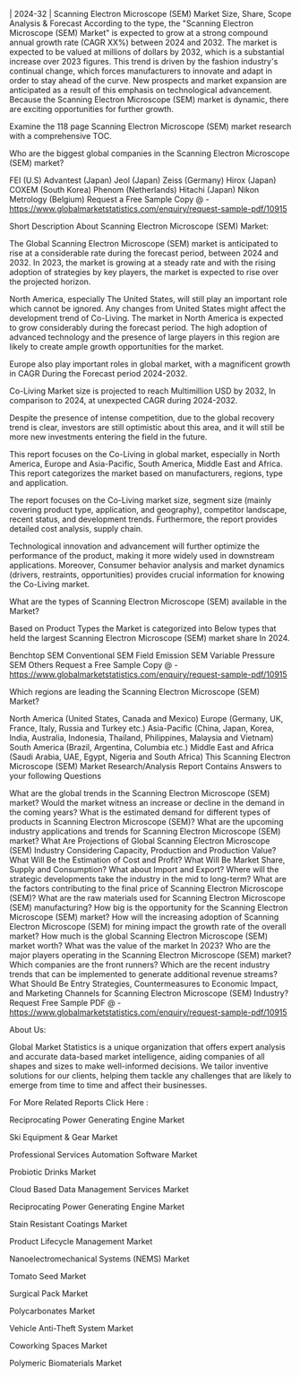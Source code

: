 | 2024-32 | Scanning Electron Microscope (SEM) Market Size, Share, Scope Analysis & Forecast
According to the type, the "Scanning Electron Microscope (SEM) Market" is expected to grow at a strong compound annual growth rate (CAGR XX%) between 2024 and 2032. The market is expected to be valued at millions of dollars by 2032, which is a substantial increase over 2023 figures. This trend is driven by the fashion industry's continual change, which forces manufacturers to innovate and adapt in order to stay ahead of the curve. New prospects and market expansion are anticipated as a result of this emphasis on technological advancement. Because the Scanning Electron Microscope (SEM) market is dynamic, there are exciting opportunities for further growth.

Examine the 118 page Scanning Electron Microscope (SEM) market research with a comprehensive TOC.

Who are the biggest global companies in the Scanning Electron Microscope (SEM) market?


FEI (U.S)
Advantest (Japan)
Jeol (Japan)
Zeiss (Germany)
Hirox (Japan)
COXEM (South Korea)
Phenom (Netherlands)
Hitachi (Japan)
Nikon Metrology (Belgium)
Request a Free Sample Copy @ - https://www.globalmarketstatistics.com/enquiry/request-sample-pdf/10915

Short Description About Scanning Electron Microscope (SEM) Market:

The Global Scanning Electron Microscope (SEM) market is anticipated to rise at a considerable rate during the forecast period, between 2024 and 2032. In 2023, the market is growing at a steady rate and with the rising adoption of strategies by key players, the market is expected to rise over the projected horizon.

North America, especially The United States, will still play an important role which cannot be ignored. Any changes from United States might affect the development trend of Co-Living. The market in North America is expected to grow considerably during the forecast period. The high adoption of advanced technology and the presence of large players in this region are likely to create ample growth opportunities for the market.

Europe also play important roles in global market, with a magnificent growth in CAGR During the Forecast period 2024-2032.

Co-Living Market size is projected to reach Multimillion USD by 2032, In comparison to 2024, at unexpected CAGR during 2024-2032.

Despite the presence of intense competition, due to the global recovery trend is clear, investors are still optimistic about this area, and it will still be more new investments entering the field in the future.

This report focuses on the Co-Living in global market, especially in North America, Europe and Asia-Pacific, South America, Middle East and Africa. This report categorizes the market based on manufacturers, regions, type and application.

The report focuses on the Co-Living market size, segment size (mainly covering product type, application, and geography), competitor landscape, recent status, and development trends. Furthermore, the report provides detailed cost analysis, supply chain.

Technological innovation and advancement will further optimize the performance of the product, making it more widely used in downstream applications. Moreover, Consumer behavior analysis and market dynamics (drivers, restraints, opportunities) provides crucial information for knowing the Co-Living market.

What are the types of Scanning Electron Microscope (SEM) available in the Market?

Based on Product Types the Market is categorized into Below types that held the largest Scanning Electron Microscope (SEM) market share In 2024.


Benchtop SEM
Conventional SEM
Field Emission SEM
Variable Pressure SEM
Others
Request a Free Sample Copy @ - https://www.globalmarketstatistics.com/enquiry/request-sample-pdf/10915

Which regions are leading the Scanning Electron Microscope (SEM) Market?

North America (United States, Canada and Mexico)
Europe (Germany, UK, France, Italy, Russia and Turkey etc.)
Asia-Pacific (China, Japan, Korea, India, Australia, Indonesia, Thailand, Philippines, Malaysia and Vietnam)
South America (Brazil, Argentina, Columbia etc.)
Middle East and Africa (Saudi Arabia, UAE, Egypt, Nigeria and South Africa)
This Scanning Electron Microscope (SEM) Market Research/Analysis Report Contains Answers to your following Questions

What are the global trends in the Scanning Electron Microscope (SEM) market? Would the market witness an increase or decline in the demand in the coming years?
What is the estimated demand for different types of products in Scanning Electron Microscope (SEM)? What are the upcoming industry applications and trends for Scanning Electron Microscope (SEM) market?
What Are Projections of Global Scanning Electron Microscope (SEM) Industry Considering Capacity, Production and Production Value? What Will Be the Estimation of Cost and Profit? What Will Be Market Share, Supply and Consumption? What about Import and Export?
Where will the strategic developments take the industry in the mid to long-term?
What are the factors contributing to the final price of Scanning Electron Microscope (SEM)? What are the raw materials used for Scanning Electron Microscope (SEM) manufacturing?
How big is the opportunity for the Scanning Electron Microscope (SEM) market? How will the increasing adoption of Scanning Electron Microscope (SEM) for mining impact the growth rate of the overall market?
How much is the global Scanning Electron Microscope (SEM) market worth? What was the value of the market In 2023?
Who are the major players operating in the Scanning Electron Microscope (SEM) market? Which companies are the front runners?
Which are the recent industry trends that can be implemented to generate additional revenue streams?
What Should Be Entry Strategies, Countermeasures to Economic Impact, and Marketing Channels for Scanning Electron Microscope (SEM) Industry?
Request Free Sample PDF @ - https://www.globalmarketstatistics.com/enquiry/request-sample-pdf/10915

About Us:

Global Market Statistics is a unique organization that offers expert analysis and accurate data-based market intelligence, aiding companies of all shapes and sizes to make well-informed decisions. We tailor inventive solutions for our clients, helping them tackle any challenges that are likely to emerge from time to time and affect their businesses.

For More Related Reports Click Here :

Reciprocating Power Generating Engine Market

Ski Equipment & Gear Market

Professional Services Automation Software Market

Probiotic Drinks Market

Cloud Based Data Management Services Market

Reciprocating Power Generating Engine Market

Stain Resistant Coatings Market

Product Lifecycle Management Market

Nanoelectromechanical Systems (NEMS) Market

Tomato Seed Market

Surgical Pack Market

Polycarbonates Market

Vehicle Anti-Theft System Market

Coworking Spaces Market

Polymeric Biomaterials Market